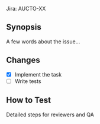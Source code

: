 Jira: AUCTO-XX

## Synopsis

A few words about the issue...

## Changes

- [x] Implement the task
- [ ] Write tests

## How to Test

Detailed steps for reviewers and QA
